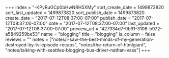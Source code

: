 +++
index = "-KPvRuGCp0bHwNRH5XMy"
sort_create_date = 1499873820
sort_last_updated = 1499873820
sort_publish_date = 1499873820
create_date = "2017-07-12T08:37:00-07:00"
publish_date = "2017-07-12T08:37:00-07:00"
date = "2017-07-12T08:37:00-07:00"
last_updated = "2017-07-12T08:37:00-07:00"
preview_url = "427334d7-9b91-3106-b972-a5849259be53"
name = "blogging"
title = "blogging"
is_column = false
reviews = ""
notes = ["notes/i-saw-the-best-minds-of-my-generation-destroyed-by-tv-episode-recaps", "notes/the-return-of-htmlgiant", "notes/talking-with-seattles-blogging-bus-driver-nathan-vass"]
+++

